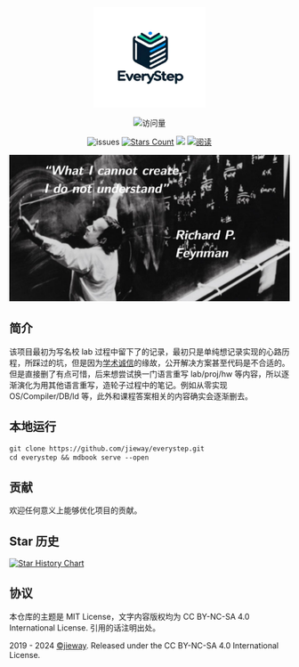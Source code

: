<div align="center">

  <a href="https://github.com/jieway/everystep">
    <img src="src/public/logo.png" alt="logo" width="200" height="180">
  </a>

  ![访问量](https://visitor-badge.laobi.icu/badge?page_id=jieway.everystep&left_color=0047ab&right_color=add8e6)

  ![issues](https://img.shields.io/github/issues/jieway/everystep)
  [![Stars Count](https://img.shields.io/github/stars/jieway/rust-course?style=flat)](https://github.com/jieway/everystep/stargazers)
  [![](https://img.shields.io/github/issues-pr-closed-raw/jieway/everystep.svg?style=flat)](https://github.com/jieway/everystep/issues)
  [![阅读](https://img.shields.io/badge/阅读-read-brightgreen.svg)](https://jieway.github.io/everystep)

  <img src='src/public/banner.png' width='800'>

</div>

## 简介

该项目最初为写名校 lab 过程中留下了的记录，最初只是单纯想记录实现的心路历程，所踩过的坑，但是因为[学术诚信](http://integrity.mit.edu/)的缘故，公开解决方案甚至代码是不合适的。但是直接删了有点可惜，后来想尝试换一门语言重写 lab/proj/hw 等内容，所以逐渐演化为用其他语言重写，造轮子过程中的笔记。例如从零实现 OS/Compiler/DB/ld 等，此外和课程答案相关的内容确实会逐渐删去。


<!-- ## 🐲 从零实现模拟器(TODO)

1. 使用 C++23 从零实现 RISC-V 模拟器
2. 使用 C++23 从零实现 RISC-V 模拟器（1）：最简 CPU
3. 使用 C++23 从零实现 RISC-V 模拟器（2）：内存和总线
4. 使用 C++23 从零实现 RISC-V 模拟器（3）：指令解析

## 🍼 从零实现 RPC

## 😈 从零实现 WebServer

## 🐹 从零实现编译器(TODO)

## 🐷 从零实现 OS (TODO)

## 🚀 从零实现数据库(TODO)
 -->

## 本地运行

```
git clone https://github.com/jieway/everystep.git
cd everystep && mdbook serve --open
```

## 贡献

欢迎任何意义上能够优化项目的贡献。

## Star 历史

[![Star History Chart](https://api.star-history.com/svg?repos=jieway/everystep&type=Date)](https://star-history.com/#jieway/everystep&Date)

## 协议

本仓库的主题是 MIT License，文字内容版权均为 CC BY-NC-SA 4.0 International License. 引用的话注明出处。

2019 - 2024 [©jieway](https://github.com/jieway/). Released under the CC BY-NC-SA 4.0 International License.